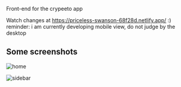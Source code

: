 Front-end for the crypeeto app

Watch changes at https://priceless-swanson-68f28d.netlify.app/ :)
reminder: i am currently developing mobile view, do not judge by the desktop

## Some screenshots
![home](https://i.imgur.com/SmM6UDo.png)

![sidebar](https://i.imgur.com/BNMLoUQ.png)
